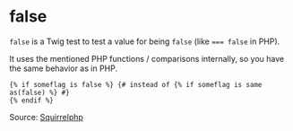 # false

`false` is a Twig test to test a value for being `false` (like `=== false` in PHP).

It uses the mentioned PHP functions / comparisons internally, so you have the same behavior as in PHP.

```twig
{% if someflag is false %} {# instead of {% if someflag is same as(false) %} #}
{% endif %}
```

Source: [Squirrelphp](https://github.com/squirrelphp/twig-php-syntax)